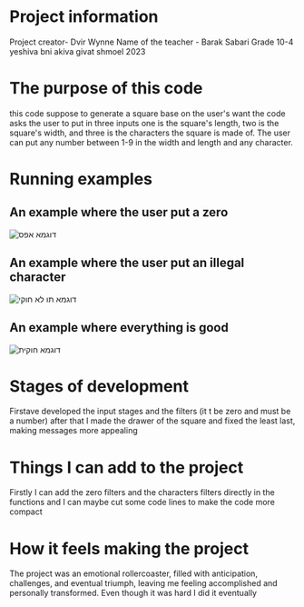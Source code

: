 # Project information
Project creator- Dvir Wynne
Name of the teacher - Barak Sabari
Grade 10-4 yeshiva bni akiva givat shmoel 2023


# The purpose of this code
this code suppose to generate a square base on the user's want
the code asks the user to put in three inputs 
one is the square's length, two is the square's width, and three is the characters the square is made of.
The user can put any number between 1-9 in the width and length and any character.

# Running examples
## An example where the user put a zero
![דוגמא אפס](https://github.com/baraksu/SquereDrawer/assets/133342953/5bfcbf21-a9fc-46f8-93c1-c297e53ef905)
## An example where the user put an illegal character
![דוגמא תו לא חוקי](https://github.com/baraksu/SquereDrawer/assets/133342953/f7f49eed-8f78-4d4c-a089-cc9c3ffa13c5)
## An example where everything is good
![דוגמא חוקית](https://github.com/baraksu/SquereDrawer/assets/133342953/d2b6b3dd-a4c5-4b2f-aaf7-251d1ecfdd5c)
# Stages of development
Firstave developed the input stages and the filters (it t be zero and must be a number) after that I made the drawer of the square and fixed the least last, making messages more appealing

# Things I can add to the project
Firstly I can add the zero filters and the characters filters directly in the functions
and I can maybe cut some code lines to make the code more compact

# How it feels making the project
The project was an emotional rollercoaster, filled with anticipation, challenges, and eventual triumph, leaving me feeling accomplished and personally transformed. 
Even though it was hard I did it eventually
